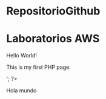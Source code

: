 # RepositorioGithub
# Laboratorios AWS

<?php
echo '<h1>Hello World!</h1>
<p>This is my first PHP page.</p>';
?>
<html>
 <head>
  <title>Prueba de PHP</title>
 </head>
 <body>
 <p>Hola mundo</p>
 </body>
</html>
